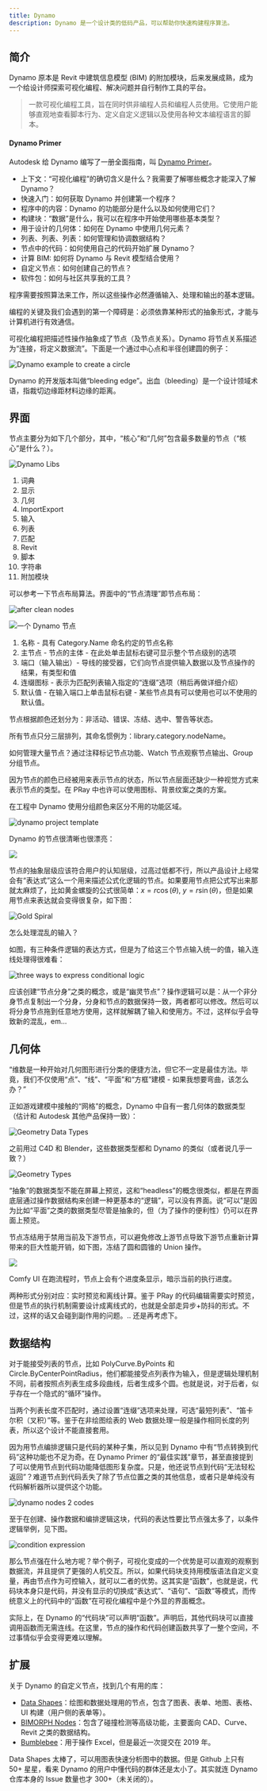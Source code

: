 ```yaml
---
title: Dynamo
description: Dynamo 是一个设计类的低码产品，可以帮助你快速构建程序算法。
---
```


## 简介

Dynamo 原本是 Revit 中建筑信息模型 (BIM) 的附加模块，后来发展成熟，成为一个给设计师探索可视化编程、解决问题并自行制作工具的平台。

> 一款可视化编程工具，旨在同时供非编程人员和编程人员使用。它使用户能够直观地查看脚本行为、定义自定义逻辑以及使用各种文本编程语言的脚本。

#### Dynamo Primer

Autodesk 给 Dynamo 编写了一册全面指南，叫 [Dynamo Primer](https://primer.dynamobim.org/zh-cn/index.html)。

* 上下文：“可视化编程”的确切含义是什么？我需要了解哪些概念才能深入了解 Dynamo？
* 快速入门：如何获取 Dynamo 并创建第一个程序？
* 程序中的内容：Dynamo 的功能部分是什么以及如何使用它们？
* 构建块：“数据”是什么，我可以在程序中开始使用哪些基本类型？
* 用于设计的几何体：如何在 Dynamo 中使用几何元素？
* 列表、列表、列表：如何管理和协调数据结构？
* 节点中的代码：如何使用自己的代码开始扩展 Dynamo？
* 计算 BIM: 如何将 Dynamo 与 Revit 模型结合使用？
* 自定义节点：如何创建自己的节点？
* 软件包：如何与社区共享我的工具？

程序需要按照算法来工作，所以这些操作必然遵循输入、处理和输出的基本逻辑。

编程的关键及我们会遇到的第一个障碍是：必须依靠某种形式的抽象形式，才能与计算机进行有效通信。

可视化编程把描述性操作抽象成了节点（及节点关系）。Dynamo 将节点关系描述为“连接，将定义数据流”。下面是一个通过中心点和半径创建圆的例子：

![Dynamo example to create a circle](https://mgear-image.oss-cn-shanghai.aliyuncs.com/image/other/202501270238695.png)

Dynamo 的开发版本叫做“bleeding edge”。出血（bleeding）是一个设计领域术语，指裁切边缘距材料边缘的距离。

## 界面

节点主要分为如下几个部分，其中，“核心”和“几何”包含最多数量的节点（“核心”是什么？）。

![Dynamo Libs](https://mgear-image.oss-cn-shanghai.aliyuncs.com/image/other/202501270249685.png)

1. 词典
2. 显示
3. 几何
4. ImportExport
5. 输入
6. 列表
7. 匹配
8. Revit
9. 脚本
10. 字符串
11. 附加模块

可以参考一下节点布局算法。界面中的“节点清理”即节点布局：

![after clean nodes](https://mgear-image.oss-cn-shanghai.aliyuncs.com/image/other/202501270257741.png)

![一个 Dynamo 节点](https://mgear-image.oss-cn-shanghai.aliyuncs.com/image/other/202501270309333.png)

<ol>
  <li>名称 - 具有 Category.Name 命名约定的节点名称</li>
  <li>主节点 - 节点的主体 - 在此处单击鼠标右键可显示整个节点级别的选项</li>
  <li>端口（输入输出）- 导线的接受器，它们向节点提供输入数据以及节点操作的结果，有类型和值</li>
  <li>连缀图标 - 表示为匹配列表输入指定的“连缀”选项（稍后再做详细介绍）</li>
  <li>默认值 - 在输入端口上单击鼠标右键 - 某些节点具有可以使用也可以不使用的默认值。</li>
</ol>

节点根据颜色还划分为：非活动、错误、冻结、选中、警告等状态。

所有节点只分三层排列，其命名惯例为：library.category.nodeName。

如何管理大量节点？通过注释标记节点功能、Watch 节点观察节点输出、Group 分组节点。

因为节点的颜色已经被用来表示节点的状态，所以节点层面还缺少一种视觉方式来表示节点的类型。在 PRay 中也许可以使用图标、背景纹案之类的方案。

在工程中 Dynamo 使用分组颜色来区分不用的功能区域。

![dynamo project template](https://mgear-image.oss-cn-shanghai.aliyuncs.com/image/other/202501311703670.png)

Dynamo 的节点很清晰也很漂亮：

![](https://mgear-image.oss-cn-shanghai.aliyuncs.com/image/other/202501270327205.png)

节点的抽象层级应该符合用户的认知层级，过高过低都不行，所以产品设计上经常会有“表达式”这么一个用来描述公式化逻辑的节点。如果要用节点把公式写出来那就太麻烦了，比如黄金螺旋的公式很简单：$x=r\cos(\theta)$, $y=r\sin(\theta)$，但是如果用节点来表达就会变得很复杂，如下图：

![Gold Spiral](https://mgear-image.oss-cn-shanghai.aliyuncs.com/image/other/202501270345013.png)

怎么处理混乱的输入？

如图，有三种条件逻辑的表达方式，但是为了给这三个节点输入统一的值，输入连线处理得很难看：

![three ways to express conditional logic](https://mgear-image.oss-cn-shanghai.aliyuncs.com/image/other/202501270349782.png)

应该创建“节点分身”之类的概念，或是“幽灵节点”？操作逻辑可以是：从一个非分身节点复制出一个分身，分身和节点的数据保持一致，两者都可以修改。然后可以将分身节点拖到任意地方使用，这样就解耦了输入和使用方。不过，这样似乎会导致新的混乱，em...

## 几何体

“维数是一种开始对几何图形进行分类的便捷方法，但它不一定是最佳方法。毕竟，我们不仅使用“点”、“线”、“平面”和“方框”建模 - 如果我想要弯曲，该怎么办？”

正如游戏建模中接触的“网格”的概念，Dynamo 中自有一套几何体的数据类型（估计和 Autodesk 其他产品保持一致）：

![Geometry Data Types](https://mgear-image.oss-cn-shanghai.aliyuncs.com/image/other/202501270420841.png)

之前用过 C4D 和 Blender，这些数据类型都和 Dynamo 的类似（或者说几乎一致？）

![Geometry Types](https://mgear-image.oss-cn-shanghai.aliyuncs.com/image/other/202501270423147.png)

“抽象”的数据类型不能在屏幕上预览，这和“headless”的概念很类似，都是在界面底层通过操作数据结构来创建一种更基本的“逻辑”，可以没有界面。说“可以”是因为比如“平面”之类的数据类型尽管是抽象的，但（为了操作的便利性）仍可以在界面上预览。

节点冻结用于禁用当前及下游节点，可以避免修改上游节点导致下游节点重新计算带来的巨大性能开销，如下图，冻结了圆和圆锥的 Union 操作。

![](https://mgear-image.oss-cn-shanghai.aliyuncs.com/image/other/202501270450836.png)

Comfy UI 在跑流程时，节点上会有个进度条显示，暗示当前的执行进度。

两种形式分别对应：实时预览和离线计算。鉴于 PRay 的代码编辑需要实时预览，但是节点的执行机制需要设计成离线式的，也就是全部走异步+防抖的形式。不过，这样的话又会碰到副作用的问题。.. 还是再考虑下。

## 数据结构

对于能接受列表的节点，比如 PolyCurve.ByPoints 和 Circle.ByCenterPointRadius，他们都能接受点列表作为输入，但是逻辑处理机制不同，前者按照点列表生成多段曲线，后者生成多个圆。也就是说，对于后者，似乎存在一个隐式的“循环”操作。

当两个列表长度不匹配时，通过设置“连缀”选项来处理，可选“最短列表”、“笛卡尔积（叉积）”等。鉴于在非绘图绘表的 Web 数据处理一般是操作相同长度的列表，所以这个设计不能直接套用。

因为用节点编排逻辑只是代码的某种子集，所以见到 Dynamo 中有“节点转换到代码”这种功能也不足为奇。在 Dynamo Primer 的“最佳实践”章节，甚至直接提到了可以使用节点到代码功能降低图形复杂度。只是，他还说节点到代码“无法轻松返回”？难道节点到代码丢失了除了节点位置之类的其他信息，或者只是单纯没有代码解析器所以提供这个功能。

![dynamo nodes 2 codes](https://mgear-image.oss-cn-shanghai.aliyuncs.com/image/other/202501311638043.png)

至于在创建、操作数据和编排逻辑这块，代码的表达性要比节点强太多了，以条件逻辑举例，见下图。

![condition expression](https://mgear-image.oss-cn-shanghai.aliyuncs.com/image/other/202501311643375.png)

那么节点强在什么地方呢？举个例子，可视化变成的一个优势是可以直观的观察到数据流，并且提供了更强的人机交互。所以，如果代码块支持用模版语法自定义变量，再由节点作为可控输入，就可以二者的优势。这其实是“函数”，也就是说，代码块本身只是代码，并没有显示的切换成“表达式”、“语句”、“函数”等模式，而传统意义上的代码中的“函数”在可视化编程中是个外显的界面概念。

实际上，在 Dynamo 的“代码块”可以声明“函数”。声明后，其他代码块可以直接调用函数而无需连线。在这里，节点的操作和代码创建函数共享了一整个空间，不过事情似乎会变得更难以理解。

## 扩展

关于 Dynamo 的自定义节点，找到几个有用的库：

* [Data Shapes](https://data-shapes.io/blog/)：绘图和数据处理用的节点，包含了图表、表单、地图、表格、UI 构建（用户侧的表单等）。
* [BIMORPH Nodes](https://bimorph.com/bimorph-nodes/)：包含了碰撞检测等高级功能，主要面向 CAD、Curve、Revit 之类的数据结构。
* [Bumblebee](https://github.com/ksobon/Bumblebee)：用于操作 Excel，但是最近一次提交在 2019 年。

Data Shapes 太棒了，可以用图表快速分析图中的数据。但是 Github 上只有 50+ 星星，看来 Dynamo 的用户中懂代码的群体还是太小了。其实就连 Dynamo 仓库本身的 Issue 数量也才 300+（未关闭的）。
